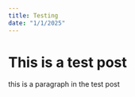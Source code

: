 ```yaml
---
title: Testing
date: "1/1/2025"
---
```


# This is a test post

this is a paragraph in the test post
